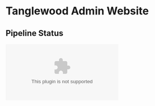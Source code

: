 # Tanglewood Admin Website

## Pipeline Status
[![Build Status](https://dev.azure.com/ckruzicki/Tanglewood%20Admin/_apis/build/status%2Fckruzicki.TanglewoodCandleCo.Wasm?branchName=main)](https://dev.azure.com/ckruzicki/Tanglewood%20Admin/_build/latest?definitionId=18&branchName=main)
